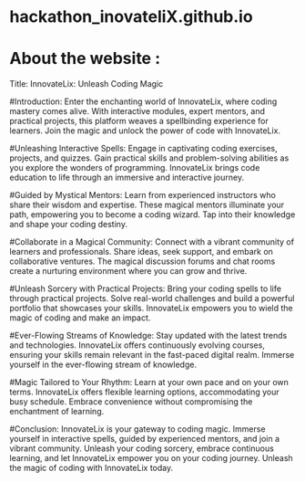 # hackathon_inovateliX.github.io
# About the website :
Title: InnovateLix: Unleash Coding Magic

#Introduction:
Enter the enchanting world of InnovateLix, where coding mastery comes alive. With interactive modules, expert mentors, and practical projects, this platform weaves a spellbinding experience for learners. Join the magic and unlock the power of code with InnovateLix.

#Unleashing Interactive Spells:
Engage in captivating coding exercises, projects, and quizzes. Gain practical skills and problem-solving abilities as you explore the wonders of programming. InnovateLix brings code education to life through an immersive and interactive journey.

#Guided by Mystical Mentors:
Learn from experienced instructors who share their wisdom and expertise. These magical mentors illuminate your path, empowering you to become a coding wizard. Tap into their knowledge and shape your coding destiny.

#Collaborate in a Magical Community:
Connect with a vibrant community of learners and professionals. Share ideas, seek support, and embark on collaborative ventures. The magical discussion forums and chat rooms create a nurturing environment where you can grow and thrive.

#Unleash Sorcery with Practical Projects:
Bring your coding spells to life through practical projects. Solve real-world challenges and build a powerful portfolio that showcases your skills. InnovateLix empowers you to wield the magic of coding and make an impact.

#Ever-Flowing Streams of Knowledge:
Stay updated with the latest trends and technologies. InnovateLix offers continuously evolving courses, ensuring your skills remain relevant in the fast-paced digital realm. Immerse yourself in the ever-flowing stream of knowledge.

#Magic Tailored to Your Rhythm:
Learn at your own pace and on your own terms. InnovateLix offers flexible learning options, accommodating your busy schedule. Embrace convenience without compromising the enchantment of learning.

#Conclusion:
InnovateLix is your gateway to coding magic. Immerse yourself in interactive spells, guided by experienced mentors, and join a vibrant community. Unleash your coding sorcery, embrace continuous learning, and let InnovateLix empower you on your coding journey. Unleash the magic of coding with InnovateLix today.
